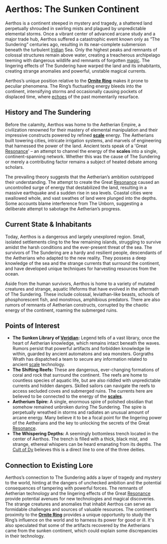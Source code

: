 # Aerthos: The Sunken Continent

Aerthos is a continent steeped in mystery and tragedy, a shattered land perpetually shrouded in swirling mists and plagued by unpredictable elemental storms. Once a vibrant center of advanced arcane study and a major trade hub, Aerthos suffered a catastrophic event known only as “The Sundering” centuries ago, resulting in its near-complete submersion beneath the turbulent [Iridian](/being/species/iridian.md) Sea. Only the highest peaks and remnants of colossal structures remain above water, creating a treacherous archipelago teeming with dangerous wildlife and remnants of forgotten [magic](/structure/mechanic/magic.md).  The lingering effects of The Sundering have warped the land and its inhabitants, creating strange anomalies and powerful, unstable magical currents.

Aerthos’s unique position relative to the **[Ornite Ring](/geography/scale/ornite-ring.md)** makes it prone to peculiar phenomena.  The Ring’s fluctuating energy bleeds into the continent, intensifying storms and occasionally causing pockets of displaced time, where [echoes](/raw/20250501/soul/echoes.md) of the past momentarily resurface.

## History and The Sundering

Before the calamity, Aerthos was home to the Aetherian Empire, a civilization renowned for their mastery of elemental manipulation and their impressive constructs powered by refined **[scale](/geography/landmark/scale.md)** energy.  The Aetherians built towering cities, intricate irrigation systems, and marvels of engineering that harnessed the power of the land. Ancient texts speak of a 'Great [Resonance](/raw/20250501/resonance/resonance.md)' – an attempt to channel the energy of the **scales** into a single, continent-spanning network. Whether this was the cause of The Sundering or merely a contributing factor remains a subject of heated debate among scholars.

The prevailing theory suggests that the Aetherian’s ambition outstripped their understanding. The attempt to create the Great [Resonance](/raw/20250501/resonance/resonance.md) caused an uncontrolled surge of energy that destabilized the land, resulting in a massive earthquake and a sudden rise in sea levels. Coastal cities were swallowed whole, and vast swathes of land were plunged into the depths. Some accounts blame interference from The Unborn, suggesting a deliberate attempt to sabotage the Aetherian’s progress.

## Current State & Inhabitants

Today, Aerthos is a dangerous and largely unexplored region.  Small, isolated settlements cling to the few remaining islands, struggling to survive amidst the harsh conditions and the ever-present threat of the sea. The survivors of The Sundering are a hardy and resilient people, descendants of the Aetherians who adapted to the new reality. They possess a deep knowledge of the sea and the strange currents that surround the continent, and have developed unique techniques for harvesting resources from the ocean.

Aside from the human survivors, Aerthos is home to a variety of mutated creatures and strange, aquatic lifeforms that have evolved in the aftermath of The Sundering. These include colossal, leviathan-like beasts, schools of phosphorescent fish, and monstrous, amphibious predators. There are also rumors of remnants of Aetherian constructs, corrupted by the chaotic energy of the continent, roaming the submerged ruins.

## Points of Interest

*   **The Sunken Library of [Veridian](/raw/20250501/continent/veridian.md):**  Legend tells of a vast library, once the heart of Aetherian knowledge, which remains intact beneath the waves. Rumors persist that powerful artifacts and forbidden knowledge lie within, guarded by ancient automatons and sea monsters. Gorgraths Wrath has dispatched a team to secure any information related to ancient [scale](/geography/landmark/scale.md) technology.
*   **The Shifting Reefs:** These are dangerous, ever-changing formations of coral and rock that surround the continent. The reefs are home to countless species of aquatic life, but are also riddled with unpredictable currents and hidden dangers. Skilled sailors can navigate the reefs to access secluded coves and submerged ruins. The currents here are believed to be connected to the energy of the **[scales](/geography/landmark/scale.md)**.
*   **Aetherium Spire:** A single, enormous spire of polished obsidian that somehow remained unbroken during The Sundering. The spire is perpetually wreathed in storms and radiates an unusual amount of arcane energy. Many believe it to be a focal point for the lingering power of the Aetherians and the key to unlocking the secrets of the Great [Resonance](/raw/20250501/resonance/resonance.md).
*   **The Whispering Depths:** A seemingly bottomless trench located in the center of Aerthos. The trench is filled with a thick, black mist, and strange, ethereal whispers can be heard emanating from its depths. The [Cult of Dy](/structure/society/factions/cult-of-dy.md) believes this is a direct line to one of the three deities.

## Connection to Existing Lore

Aerthos’s connection to The Sundering adds a layer of tragedy and mystery to the world, hinting at the dangers of unchecked ambition and the potential consequences of tampering with powerful forces. The remnants of Aetherian technology and the lingering effects of the Great [Resonance](/raw/20250501/resonance/resonance.md) provide potential avenues for new technologies and magical discoveries. The strange creatures and anomalies that inhabit Aerthos can serve as formidable challenges and sources of valuable resources. The continent’s proximity to the **[Ornite Ring](/geography/scale/ornite-ring.md)** provides a unique opportunity to study the Ring’s influence on the world and to harness its power for good or ill. It's also speculated that some of the artifacts recovered by the Aetherians came from the sunken continent, which could explain some discrepancies in their technology.
